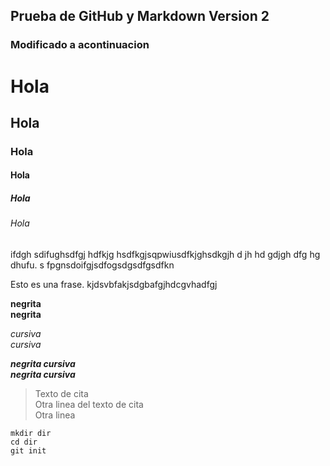 ## Prueba de GitHub y Markdown Version 2
### Modificado a acontinuacion

# Hola
## Hola
### Hola
#### Hola
##### Hola
###### Hola

ifdgh sdifughsdfgj hdfkjg hsdfkgjsqpwiusdfkjghsdkgjh d jh hd gdjgh dfg hg dhufu.
s
fpgnsdoifgjsdfogsdgsdfgsdfkn

Esto es una frase.
kjdsvbfakjsdgbafgjhdcgvhadfgj

**negrita**  
__negrita__

*cursiva*  
_cursiva_

***negrita cursiva***  
___negrita cursiva___

>Texto de cita  
>Otra linea del texto de cita  
>Otra linea

```
mkdir dir  
cd dir  
git init  
```
